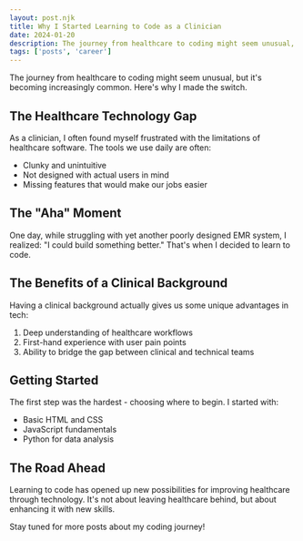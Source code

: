 ```yaml
---
layout: post.njk
title: Why I Started Learning to Code as a Clinician
date: 2024-01-20
description: The journey from healthcare to coding might seem unusual, but it's becoming increasingly common. Here's why I made the switch.
tags: ['posts', 'career']
---
```


The journey from healthcare to coding might seem unusual, but it's becoming increasingly common. Here's why I made the switch.

## The Healthcare Technology Gap

As a clinician, I often found myself frustrated with the limitations of healthcare software. The tools we use daily are often:
- Clunky and unintuitive
- Not designed with actual users in mind
- Missing features that would make our jobs easier

## The "Aha" Moment

One day, while struggling with yet another poorly designed EMR system, I realized: "I could build something better." That's when I decided to learn to code.

## The Benefits of a Clinical Background

Having a clinical background actually gives us some unique advantages in tech:
1. Deep understanding of healthcare workflows
2. First-hand experience with user pain points
3. Ability to bridge the gap between clinical and technical teams

## Getting Started

The first step was the hardest - choosing where to begin. I started with:
- Basic HTML and CSS
- JavaScript fundamentals
- Python for data analysis

## The Road Ahead

Learning to code has opened up new possibilities for improving healthcare through technology. It's not about leaving healthcare behind, but about enhancing it with new skills.

Stay tuned for more posts about my coding journey! 